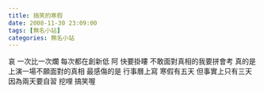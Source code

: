 ```yaml
---
title: 搞笑的寒假
date: 2008-11-30 23:09:00
tags: [無名小站]
categories: 無名小站
---
```


哀
一次比一次爛
每次都在創新低
阿
快要掛瞜
不敢面對真相的我要拼會考
真的是上演一場不願面對的真相
最感傷的是
行事曆上寫
寒假有五天
但事實上只有三天
因為兩天要自習
挖哩
搞笑喔